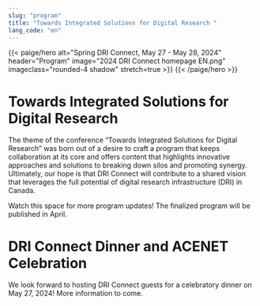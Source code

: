 ```yaml
---
slug: "program"
title: "Towards Integrated Solutions for Digital Research "
lang_code: "en"
---
```


{{< paige/hero
    alt="Spring DRI Connect, May 27 - May 28, 2024"
    header="Program"
    image="2024 DRI Connect homepage EN.png"
    imageclass="rounded-4 shadow"
    stretch=true >}}
{{< /paige/hero >}}

# Towards Integrated Solutions for Digital Research 
The theme of the conference “Towards Integrated Solutions for Digital Research” was born out of a desire to craft a program that keeps collaboration at its core and offers content that highlights innovative approaches and solutions to breaking down silos and promoting synergy. Ultimately, our hope is that DRI Connect will contribute to a shared vision that leverages the full potential of digital research infrastructure (DRI) in Canada.

Watch this space for more program updates! The finalized program will be published in April. 

# DRI Connect Dinner and ACENET Celebration

We look forward to hosting DRI Connect guests for a celebratory dinner on May 27, 2024! More information to come. 
